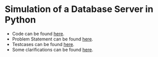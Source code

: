 # Simulation of a Database Server in Python

- Code can be found [here](db-server.py).  
- Problem Statement can be found [here](ps.pdf).  
- Testcases can be found [here](sample-text-cases.txt).  
- Some clarifications can be found [here](clarify.html).
